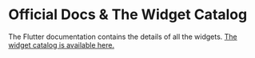 # Official Docs & The Widget Catalog
The Flutter documentation contains the details of all the widgets. [The widget catalog is available here.](https://docs.flutter.dev/development/ui/widgets)